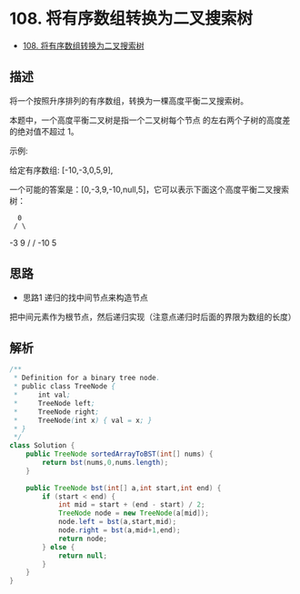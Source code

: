 # 108. 将有序数组转换为二叉搜索树

- [108. 将有序数组转换为二叉搜索树](https://leetcode-cn.com/problems/convert-sorted-array-to-binary-search-tree/)



## 描述

将一个按照升序排列的有序数组，转换为一棵高度平衡二叉搜索树。

本题中，一个高度平衡二叉树是指一个二叉树每个节点 的左右两个子树的高度差的绝对值不超过 1。

示例:

给定有序数组: [-10,-3,0,5,9],

一个可能的答案是：[0,-3,9,-10,null,5]，它可以表示下面这个高度平衡二叉搜索树：

      0
     / \
   -3   9
   /   /
 -10  5



## 思路

- 思路1
递归的找中间节点来构造节点

把中间元素作为根节点，然后递归实现（注意点递归时后面的界限为数组的长度）


## 解析

```java
/**
 * Definition for a binary tree node.
 * public class TreeNode {
 *     int val;
 *     TreeNode left;
 *     TreeNode right;
 *     TreeNode(int x) { val = x; }
 * }
 */
class Solution {
    public TreeNode sortedArrayToBST(int[] nums) {
        return bst(nums,0,nums.length);
    }
    
    public TreeNode bst(int[] a,int start,int end) {
        if (start < end) {
            int mid = start + (end - start) / 2;
            TreeNode node = new TreeNode(a[mid]);
            node.left = bst(a,start,mid);
            node.right = bst(a,mid+1,end);
            return node;
        } else {
            return null;
        }
    }
}
```






